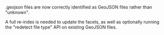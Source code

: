 .geojson files are now correctly identified as GeoJSON files rather than "unknown".

A full re-index is needed to update the facets, as well as optionally running the "redetect file type" API on existing GeoJSON files.
